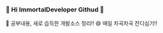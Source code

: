 ### 👋 Hi ImmortalDeveloper Githud 👋

💬 공부내용, 새로 습득한 개발소스 정리!!
😄 매일 차곡차곡 잔디심기!!

<!--
**ImmortalDeveloper/ImmortalDeveloper** is a ✨ _special_ ✨ repository because its `README.md` (this file) appears on your GitHub profile.

Here are some ideas to get you started:

- 🔭 I’m currently working on ...
- 🌱 I’m currently learning ...
- 👯 I’m looking to collaborate on ...
- 🤔 I’m looking for help with ...
- 💬 Ask me about ...
- 📫 How to reach me: ...
- 😄 Pronouns: ...
- ⚡ Fun fact: ...
-->
